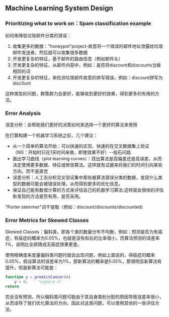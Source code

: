 ## Machine Learning System Design

### Prioritizing what to work on：Spam classification example

如何来降低垃圾邮件分类的错误：

1. 收集更多的数据："honeypot"project-故意将一个错误的邮件地址泄露给垃圾邮件发送者，然后就可以收集很多数据
2. 开发更复杂的特征，基于邮件的路由信息（例如邮件头）
3. 开发更复杂的特征，从邮件内容中，例如：是否将discount和discounts当做相同的词
4. 开发更复杂的特征，来检测垃圾邮件故意的拼写错误，例如：discount拼写为disc0unt

这种类型的问题，群策群力会更好，能够收到更好的效果，得到更多的有用的方法。

### Error Analysis

误差分析：会帮助我们更好的决策如何来选择一个更好的算法来使用

在打算构建一个机器学习系统之前，几个建议：

- 从一个简单的算法开始：可以快速的实现、快速的在交叉数据集上验证（NG：开始时只花1天时间来做，即使效果不好）--投石问路
- 画出学习曲线（plot learning curves）：找出算法是高偏差还是高误差，从而决定使用更多数据、特征或修改算法。这样就有证据来将我们的时间引向某些方向，而不是直觉
- 误差分析：人工去分析交叉验证集中那些被算法错误分类的数据，发现什么类型的数据可能会被错误处理，从而得到更多的优化信息。
- 保证自己能有数值计算的方式来评估自己的机器学习算法:这样就会很快的评估新发现的方法是否有用，是否采用。 

"Porter stemmer"词干提取（例如：discount/discounts/discounted)

### Error Metrics for Skewed Classes

Skewed Classes：偏斜类，即各个类的数量分布不均衡，例如：预测是否为有癌症，有癌症的概率为0.05%，也就是没有和右的比率很小，而算法预测的误差率1%，说明比全部猜成无癌症效果更差。

使用精确度来度量偏斜类问题时就会出现问题，例如上面说的，得癌症的概率0.05%，假设算法的误差率为1%，那新算法的概率是0.05%，那很明显新算法有提升，但是新算法可能是：

```matlab
function y = predictCancer(x)
    y = 0;     %ignore x!
return
```

完全没有预测，所以偏斜类问题可能由于其自身类别分配的原因导致误差率很小，从而误导了我们优化算法的方向，因此对这类问题，可以使用其他的一些评估方法。

